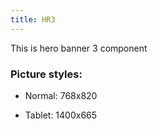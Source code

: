 ```yaml
---
title: HR3
---
```


This is hero banner 3 component

### Picture styles:

- Normal: 768x820

- Tablet: 1400x665
